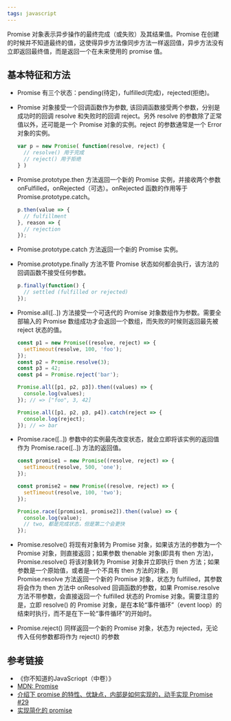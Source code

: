 ```yaml
---
tags: javascript
---
```

Promise 对象表示异步操作的最终完成（或失败）及其结果值。Promise 在创建的时候并不知道最终的值，这使得异步方法像同步方法一样返回值，异步方法没有立即返回最终值，而是返回一个在未来使用的 promise 值。

## 基本特征和方法
- Promise 有三个状态：pending(待定)，fulfilled(完成)，rejected(拒绝)。

- Promise 对象接受一个回调函数作为参数, 该回调函数接受两个参数，分别是成功时的回调 resolve 和失败时的回调 reject。另外 resolve 的参数除了正常值以外，还可能是一个 Promise 对象的实例。reject 的参数通常是一个 Error 对象的实例。
  ```js
  var p = new Promise( function(resolve, reject) {
    // resolve() 用于完成
    // reject() 用于拒绝
  } )
  ```

- Promise.prototype.then 方法返回一个新的 Promise 实例，并接收两个参数 onFulfilled，onRejected（可选）。onRejected 函数的作用等于 Promise.prototype.catch。
  ```js
  p.then(value => {
    // fulfillment
  }, reason => {
    // rejection
  });
  ```

- Promise.prototype.catch 方法返回一个新的 Promise 实例。

- Promise.prototype.finally 方法不管 Promise 状态如何都会执行，该方法的回调函数不接受任何参数。
  ```js
  p.finally(function() {
    // settled (fulfilled or rejected)
  });
  ```
- Promise.all([..]) 方法接受一个可迭代的 Promise 对象数组作为参数。需要全部输入的 Promise 数组成功才会返回一个数组，而失败的时候则返回最先被 reject 状态的值。
  ```js
  const p1 = new Promise((resolve, reject) => {
    setTimeout(resolve, 100, 'foo');
  });
  const p2 = Promise.resolve(3);
  const p3 = 42;
  const p4 = Promise.reject('bar');

  Promise.all([p1, p2, p3]).then((values) => {
    console.log(values);
  }); // => ["foo", 3, 42]

  Promise.all([p1, p2, p3, p4]).catch(reject => {
    console.log(reject);
  }); // => bar
  ```
- Promise.race([..]) 参数中的实例最先改变状态，就会立即将该实例的返回值作为 Promise.race([..]) 方法的返回值。
  ```js
  const promise1 = new Promise((resolve, reject) => {
    setTimeout(resolve, 500, 'one');
  });

  const promise2 = new Promise((resolve, reject) => {
    setTimeout(resolve, 100, 'two');
  });

  Promise.race([promise1, promise2]).then((value) => {
    console.log(value);
    // two, 都是完成状态，但是第二个会更快
  });
  ```

- Promise.resolve() 将现有对象转为 Promise 对象，如果该方法的参数为一个 Promise 对象，则直接返回；如果参数 thenable 对象(即具有 then 方法)，Promise.resolve() 将该对象转为 Promise 对象并立即执行 then 方法；如果参数是一个原始值，或者是一个不具有 then 方法的对象，则 Promise.resolve 方法返回一个新的 Promise 对象，状态为 fulfilled，其参数将会作为 then 方法中 onResolved 回调函数的参数，如果 Promise.resolve 方法不带参数，会直接返回一个 fulfilled 状态的 Promise 对象。需要注意的是，立即 resolve() 的 Promise 对象，是在本轮“事件循环”（event loop）的结束时执行，而不是在下一轮“事件循环”的开始时。

- Promise.reject() 同样返回一个新的 Promise 对象，状态为 rejected，无论传入任何参数都将作为 reject() 的参数

## 参考链接
- 《你不知道的JavaScriopt（中卷）》
- [MDN: Promise](https://developer.mozilla.org/en-US/docs/Web/JavaScript/Reference/Global_Objects/Promise)
- [介绍下 promise 的特性、优缺点，内部是如何实现的，动手实现 Promise #29](https://github.com/lgwebdream/FE-Interview/issues/29)
- [实现简化的 promise](https://github.com/azl397985856/fe-interview/blob/master/docs/topics/algorthimn/promise.md)